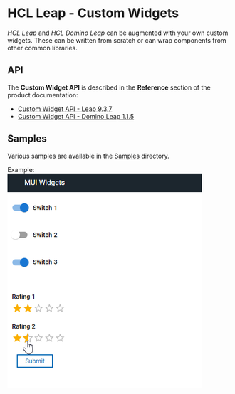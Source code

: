 # HCL Leap - Custom Widgets

*HCL Leap* and *HCL Domino Leap* can be augmented with your own custom widgets.  These can be written from scratch or can wrap components from other common libraries. 

## API
The **Custom Widget API** is described in the **Reference** section of the product documentation:
  - [Custom Widget API - Leap 9.3.7](https://opensource.hcltechsw.com/leap-doc/9.3.7/customwidgetapi_landing.html)
  - [Custom Widget API - Domino Leap 1.1.5](https://help.hcl-software.com/domino-leap/1.1.5/customwidgetapi_landing.html)

## Samples
Various samples are available in the [Samples](./samples) directory.  

Example:  
![alt text](screenshot.png)
